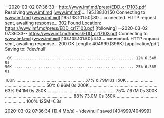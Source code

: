 --2020-03-02 07:36:33--  http://www.imf.md/press/EDD_cr17103.pdf
Resolving www.imf.md (www.imf.md)... 195.138.101.50
Connecting to www.imf.md (www.imf.md)|195.138.101.50|:80... connected.
HTTP request sent, awaiting response... 302 Found
Location: https://www.imf.md/press/EDD_cr17103.pdf [following]
--2020-03-02 07:36:33--  https://www.imf.md/press/EDD_cr17103.pdf
Connecting to www.imf.md (www.imf.md)|195.138.101.50|:443... connected.
HTTP request sent, awaiting response... 200 OK
Length: 404999 (396K) [application/pdf]
Saving to: ‘/dev/null’

     0K .......... .......... .......... .......... .......... 12% 6.54M 0s
    50K .......... .......... .......... .......... .......... 25% 6.56M 0s
   100K .......... .......... .......... .......... .......... 37% 6.79M 0s
   150K .......... .......... .......... .......... .......... 50% 6.96M 0s
   200K .......... .......... .......... .......... .......... 63% 94.1M 0s
   250K .......... .......... .......... .......... .......... 75% 7.67M 0s
   300K .......... .......... .......... .......... .......... 88% 73.0M 0s
   350K .......... .......... .......... .......... .....     100%  125M=0.3s

2020-03-02 07:36:34 (10.4 Mb/s) - ‘/dev/null’ saved [404999/404999]

